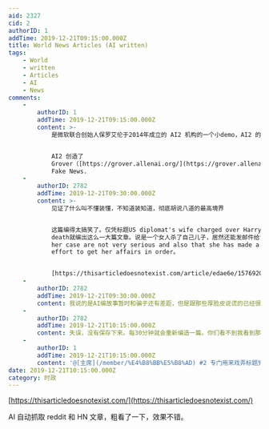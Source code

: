 ```yaml
---
aid: 2327
cid: 2
authorID: 1
addTime: 2019-12-21T09:15:00.000Z
title: World News Articles (AI written)
tags:
    - World
    - written
    - Articles
    - AI
    - News
comments:
    -
        authorID: 1
        addTime: 2019-12-21T09:15:00.000Z
        content: >-
            是微软联合创始人保罗艾伦于2014年成立的 AI2 机构的一个小demo，AI2 的使命是 AI for good。


            AI2 创造了
            Grover（[https://grover.allenai.org/](https://grover.allenai.org/)），用以对抗
            Fake News.
    -
        authorID: 2782
        addTime: 2019-12-21T09:30:00.000Z
        content: >-
            见证了什么叫不懂装懂，不知道装知道，彻底胡说八道的最高境界


            这篇编得太搞笑了。仅凭标题US diplomat's wife charged over Harry Dunn
            death就编出这么一大篇文章。说是一个女人杀了自己儿子，居然还能发邮件给记者，声称杀人罪不是很严重。the charges in
            her case are not very serious and also that she has made a very good
            effort to get her affairs in order。


            [https://thisarticledoesnotexist.com/article/edae6e/1576920088](https://thisarticledoesnotexist.com/article/edae6e/1576920088)
    -
        authorID: 2782
        addTime: 2019-12-21T09:30:00.000Z
        content: 我说的是AI编故事暂时和骗子还有差距，但是跟那些厚脸皮说谎的已经很接近了。
    -
        authorID: 2782
        addTime: 2019-12-21T10:15:00.000Z
        content: 失误，没有保存下来。每30分钟就会重新编造一篇。你们看不到我看到那篇好笑的了。
    -
        authorID: 1
        addTime: 2019-12-21T10:15:00.000Z
        content: '@[主席](/member/%E4%B8%BB%E5%B8%AD) #2 专门用来戏弄标题党'
date: 2019-12-21T10:15:00.000Z
category: 时政
---
```


[https://thisarticledoesnotexist.com/](https://thisarticledoesnotexist.com/)

AI 自动抓取 reddit 和 HN 文章，粗看了一下，效果不错。
